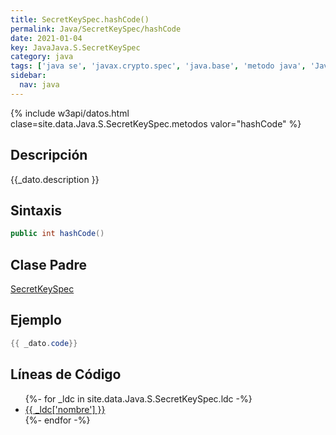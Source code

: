 ```yaml
---
title: SecretKeySpec.hashCode()
permalink: Java/SecretKeySpec/hashCode
date: 2021-01-04
key: JavaJava.S.SecretKeySpec
category: java
tags: ['java se', 'javax.crypto.spec', 'java.base', 'metodo java', 'Java 1.4']
sidebar: 
  nav: java
---
```


{% include w3api/datos.html clase=site.data.Java.S.SecretKeySpec.metodos valor="hashCode" %}

## Descripción
{{_dato.description }}

## Sintaxis
~~~java
public int hashCode()
~~~

## Clase Padre
[SecretKeySpec](/Java/SecretKeySpec/)

## Ejemplo
~~~java
{{ _dato.code}}
~~~

## Líneas de Código
<ul>
{%- for _ldc in site.data.Java.S.SecretKeySpec.ldc -%}
   <li>
       <a href="{{_ldc['url'] }}">{{ _ldc['nombre'] }}</a>
   </li>
{%- endfor -%}
</ul>

